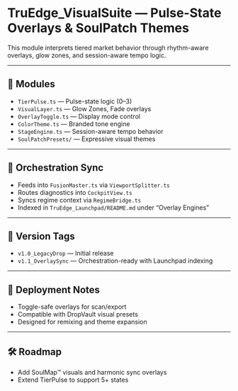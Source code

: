 # TruEdge_VisualSuite — Pulse-State Overlays & SoulPatch Themes

This module interprets tiered market behavior through rhythm-aware overlays, glow zones, and session-aware tempo logic.

---

## 🎯 Modules

- `TierPulse.ts` — Pulse-state logic (0–3)
- `VisualLayer.ts` — Glow Zones, Fade overlays
- `OverlayToggle.ts` — Display mode control
- `ColorTheme.ts` — Branded tone engine
- `StageEngine.ts` — Session-aware tempo behavior
- `SoulPatchPresets/` — Expressive visual themes

---

## 🔗 Orchestration Sync

- Feeds into `FusionMaster.ts` via `ViewportSplitter.ts`
- Routes diagnostics into `CockpitView.ts`
- Syncs regime context via `RegimeBridge.ts`
- Indexed in `TruEdge_Launchpad/README.md` under “Overlay Engines”

---

## 🧭 Version Tags

- `v1.0_LegacyDrop` — Initial release
- `v1.1_OverlaySync` — Orchestration-ready with Launchpad indexing

---

## 📝 Deployment Notes

- Toggle-safe overlays for scan/export
- Compatible with DropVault visual presets
- Designed for remixing and theme expansion

---

## 🛠️ Roadmap

- Add SoulMap™ visuals and harmonic sync overlays
- Extend TierPulse to support 5+ states
